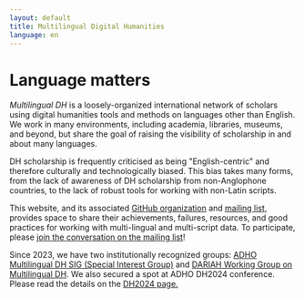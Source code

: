 ```yaml
---
layout: default
title: Multilingual Digital Humanities
language: en
---
```


# Language matters

*Multilingual DH* is a loosely-organized international network of scholars using digital humanities tools and methods on languages other than English. We work in many environments, including academia, libraries, museums, and beyond, but share the goal of raising the visibility of scholarship in and about many languages.

DH scholarship is frequently criticised as being "English-centric" and therefore culturally and technologically biased. This bias takes many forms, from the lack of awareness of DH scholarship from non-Anglophone countries, to the lack of robust tools for working with non-Latin scripts.

This website, and its associated [GitHub organization](https://github.com/multilingual-dh) and [mailing list](https://mailman.stanford.edu/mailman/listinfo/multilingual-dh), provides space to share their achievements, failures, resources, and good practices for working with multi-lingual and multi-script data. To participate, please [join the conversation on the mailing list](https://mailman.stanford.edu/mailman/listinfo/multilingual-dh)!

Since 2023, we have two institutionally recognized groups: [ADHO Multilingual DH SIG (Special Interest Group)](https://adho.org/sigs/#multilingual-DH) and [DARIAH Working Group on Multilingual DH](https://multilingual.hypotheses.org/). We also secured a spot at ADHO DH2024 conference. Please read the details on the [DH2024 page.](http://multilingualdh.org/en/dh2024/)

